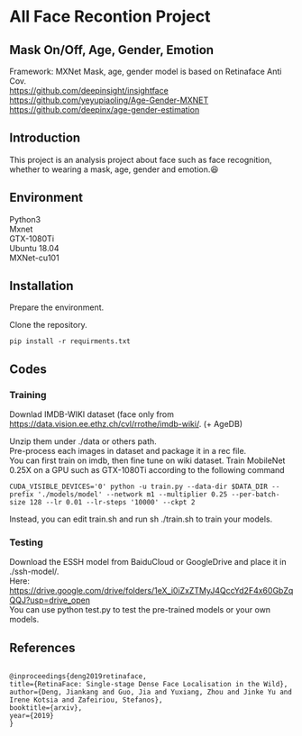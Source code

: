 # All Face Recontion Project
## Mask On/Off, Age, Gender, Emotion
Framework: MXNet
Mask, age, gender model is based on Retinaface Anti Cov.  
https://github.com/deepinsight/insightface  
https://github.com/yeyupiaoling/Age-Gender-MXNET  
https://github.com/deepinx/age-gender-estimation  
  
## Introduction
This project is an analysis project about face such as face recognition, whether to wearing a mask, age, gender and emotion.:laughing: 

## Environment
Python3  
Mxnet  
GTX-1080Ti  
Ubuntu 18.04  
MXNet-cu101  

## Installation
Prepare the environment.

Clone the repository.
```
pip install -r requirments.txt
```
## Codes
### Training
Downlad IMDB-WIKI dataset (face only from https://data.vision.ee.ethz.ch/cvl/rrothe/imdb-wiki/.  (+ AgeDB)

Unzip them under ./data or others path.  
Pre-process each images in dataset and package it in a rec file.  
You can first train on imdb, then fine tune on wiki dataset. Train MobileNet 0.25X on a GPU such as GTX-1080Ti according to the following command  
```
CUDA_VISIBLE_DEVICES='0' python -u train.py --data-dir $DATA_DIR --prefix './models/model' --network m1 --multiplier 0.25 --per-batch-size 128 --lr 0.01 --lr-steps '10000' --ckpt 2  
```
Instead, you can edit train.sh and run sh ./train.sh to train your models.

### Testing
Download the ESSH model from BaiduCloud or GoogleDrive and place it in ./ssh-model/.  
Here: https://drive.google.com/drive/folders/1eX_i0iZxZTMyJ4QccYd2F4x60GbZqQQJ?usp=drive_open  
You can use python test.py to test the pre-trained models or your own models.  


## References

```
  
@inproceedings{deng2019retinaface,
title={RetinaFace: Single-stage Dense Face Localisation in the Wild},
author={Deng, Jiankang and Guo, Jia and Yuxiang, Zhou and Jinke Yu and Irene Kotsia and Zafeiriou, Stefanos},
booktitle={arxiv},
year={2019}
}
```


